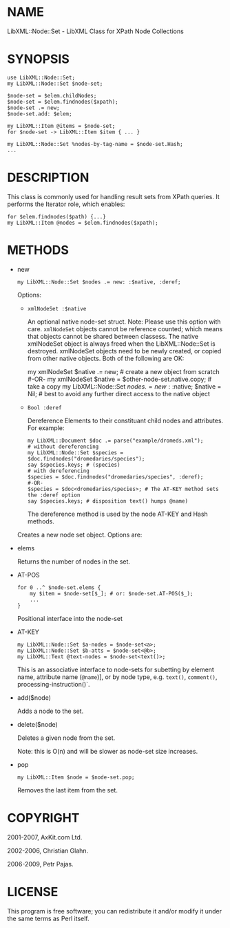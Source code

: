 NAME
====

LibXML::Node::Set - LibXML Class for XPath Node Collections

SYNOPSIS
========

    use LibXML::Node::Set;
    my LibXML::Node::Set $node-set;

    $node-set = $elem.childNodes;
    $node-set = $elem.findnodes($xpath);
    $node-set .= new;
    $node-set.add: $elem;

    my LibXML::Item @items = $node-set;
    for $node-set -> LibXML::Item $item { ... }

    my LibXML::Node::Set %nodes-by-tag-name = $node-set.Hash;
    ...

DESCRIPTION
===========

This class is commonly used for handling result sets from XPath queries. It performs the Iterator role, which enables:

    for $elem.findnodes($path) {...}
    my LibXML::Item @nodes = $elem.findnodes($xpath);

METHODS
=======

  * new

        my LibXML::Node::Set $nodes .= new: :$native, :deref;

    Options:

      * `xmlNodeSet :$native`

        An optional native node-set struct. Note: Please use this option with care. `xmlNodeSet` objects cannot be reference counted; which means that objects cannot be shared between classess. The native xmlNodeSet object is always freed when the LibXML::Node::Set is destroyed. xmlNodeSet objects need to be newly created, or copied from other native objects. Both of the following are OK:

        my xmlNodeSet $native .= new; # create a new object from scratch #-OR- my xmlNodeSet $native = $other-node-set.native.copy; # take a copy my LibXML::Node::Set $nodes .= new: :$native; $native = Nil; # best to avoid any further direct access to the native object

      * `Bool :deref`

        Dereference Elements to their constituant child nodes and attributes. For example:

            my LibXML::Document $doc .= parse("example/dromeds.xml");
            # without dereferencing
            my LibXML::Node::Set $species = $doc.findnodes("dromedaries/species");
            say $species.keys; # (species)
            # with dereferencing
            $species = $doc.findnodes("dromedaries/species", :deref);
            #-OR-
            $species = $doc<dromedaries/species>; # The AT-KEY method sets the :deref option
            say $species.keys; # disposition text() humps @name)

        The dereference method is used by the node AT-KEY and Hash methods.

    Creates a new node set object. Options are:

  * elems

    Returns the number of nodes in the set.

  * AT-POS

        for 0 ..^ $node-set.elems {
            my $item = $node-set[$_]; # or: $node-set.AT-POS($_);
            ...
        }

    Positional interface into the node-set

  * AT-KEY

        my LibXML::Node::Set $a-nodes = $node-set<a>;
        my LibXML::Node::Set $b-atts = $node-set<@b>;
        my LibXML::Text @text-nodes = $node-set<text()>;

    This is an associative interface to node-sets for subetting by element name, attribute name (`@name`)], or by node type, e.g. `text()`, `comment()`, processing-instruction()`.

  * add($node)

    Adds a node to the set.

  * delete($node)

    Deletes a given node from the set.

    Note: this is O(n) and will be slower as node-set size increases.

  * pop

        my LibXML::Item $node = $node-set.pop;

    Removes the last item from the set.

COPYRIGHT
=========

2001-2007, AxKit.com Ltd.

2002-2006, Christian Glahn.

2006-2009, Petr Pajas.

LICENSE
=======

This program is free software; you can redistribute it and/or modify it under the same terms as Perl itself.

